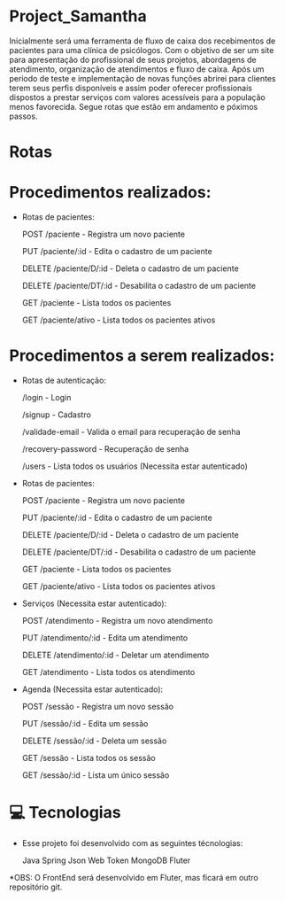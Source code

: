 # Project_Samantha

Inicialmente será uma ferramenta de fluxo de caixa dos recebimentos de pacientes para uma clínica de psicólogos. Com o objetivo de ser um site para apresentação do profissional
de seus projetos, abordagens de atendimento, organização de atendimentos e fluxo de caixa. Após um periodo de teste e implementação de novas funções abrirei para clientes 
terem seus perfis disponíveis e assim poder oferecer profissionais dispostos a prestar serviços com valores acessíveis para a população menos favorecida. Segue rotas 
que estão em andamento e póximos passos.

# Rotas

# Procedimentos realizados:

  * Rotas de pacientes:
  
    POST /paciente - Registra um novo paciente
    
    PUT /paciente/:id - Edita o cadastro de um paciente
    
    DELETE /paciente/D/:id - Deleta o cadastro de um paciente
    
    DELETE /paciente/DT/:id - Desabilita o cadastro de um paciente
    
    GET /paciente - Lista todos os pacientes
    
    GET /paciente/ativo - Lista todos os pacientes ativos

  
# Procedimentos a serem realizados:

  * Rotas de autenticação:

    /login - Login
    
    /signup - Cadastro
    
    /validade-email - Valida o email para recuperação de senha
    
    /recovery-password - Recuperação de senha
    
    /users - Lista todos os usuários (Necessita estar autenticado)
    
    
  * Rotas de pacientes:
  
    POST /paciente - Registra um novo paciente
    
    PUT /paciente/:id - Edita o cadastro de um paciente
    
    DELETE /paciente/D/:id - Deleta o cadastro de um paciente
    
    DELETE /paciente/DT/:id - Desabilita o cadastro de um paciente
    
    GET /paciente - Lista todos os pacientes
    
    GET /paciente/ativo - Lista todos os pacientes ativos
    

  * Serviços (Necessita estar autenticado):

    POST /atendimento - Registra um novo atendimento
    
    PUT /atendimento/:id - Edita um atendimento
    
    DELETE /atendimento/:id - Deletar um atendimento
    
    GET /atendimento - Lista todos os atendimento
    

  * Agenda (Necessita estar autenticado):

    POST /sessão - Registra um novo sessão
    
    PUT /sessão/:id - Edita um sessão
    
    DELETE /sessão/:id - Deleta um sessão
    
    GET /sessão - Lista todos os sessão
    
    GET /sessão/:id - Lista um único sessão
    

# 💻 Tecnologias

  * Esse projeto foi desenvolvido com as seguintes técnologias:

      Java
      Spring
      Json Web Token
      MongoDB
      Fluter
      
  *OBS: O FrontEnd será desenvolvido em Fluter, mas ficará em outro repositório git.
